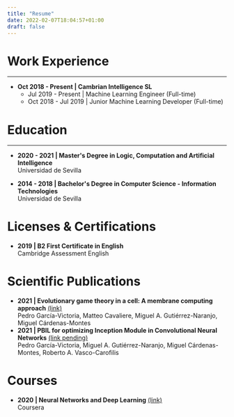 ```yaml
---
title: "Resume"
date: 2022-02-07T18:04:57+01:00
draft: false
---
```


# Work Experience
---

- **Oct 2018 - Present | Cambrian Intelligence SL**  
    - Jul 2019 - Present | Machine Learning Engineer (Full-time)
    - Oct 2018 - Jul 2019 | Junior Machine Learning Developer (Full-time)


# Education
---
- **2020 - 2021 | Master's Degree in Logic, Computation and Artificial Intelligence**  
    Universidad de Sevilla

- **2014 - 2018 | Bachelor's Degree in Computer Science - Information Technologies**  
    Universidad de Sevilla

# Licenses & Certifications
- **2019 | B2 First Certificate in English**  
    Cambridge Assessment English

# Scientific Publications

- **2021 | Evolutionary game theory in a cell: A membrane computing approach** [(link)](https://www.sciencedirect.com/science/article/pii/S002002552101330X?dgcid=author)  
    Pedro García-Victoria, Matteo Cavaliere, Miguel A. Gutiérrez-Naranjo, Miguel Cárdenas-Montes
- **2021 | PBIL for optimizing Inception Module in Convolutional Neural Networks** [(link pending)](link)  
    Pedro García-Victoria, Miguel A. Gutiérrez-Naranjo, Miguel Cárdenas-Montes, Roberto A. Vasco-Carofilis

# Courses

- **2020 | Neural Networks and Deep Learning** [(link)](/files/Coursera_T6CDVXB4YJUD.pdf)  
    Coursera
